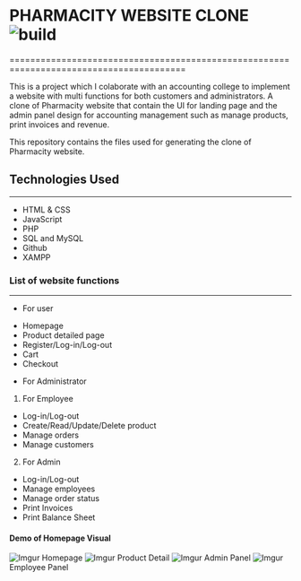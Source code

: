 # PHARMACITY WEBSITE CLONE ![build](https://github.com/mono/website/workflows/build/badge.svg)
========================================================================================

This is a project which I colaborate with an accounting college to implement a website with multi functions for both customers and administrators. A clone of Pharmacity website that contain the UI for landing page and the admin panel design for accounting management such as manage products, print invoices and revenue. 


This repository contains the files used for generating the clone of Pharmacity website.

## Technologies Used
---------------------------
- HTML & CSS
- JavaScript
- PHP
- SQL and MySQL
- Github
- XAMPP
  
### List of website functions
--------------------------------------
- For user
* Homepage
* Product detailed page
* Register/Log-in/Log-out
* Cart
* Checkout

- For Administrator
1. For Employee
* Log-in/Log-out
* Create/Read/Update/Delete product
* Manage orders
* Manage customers
2. For Admin
* Log-in/Log-out
* Manage employees
* Manage order status
* Print Invoices
* Print Balance Sheet

#### Demo of Homepage Visual
![Imgur](https://imgur.com/dauB5Wr)
Homepage
![Imgur](https://imgur.com/mc9q8df)
Product Detail
![Imgur](https://imgur.com/ZKRo9yJ)
Admin Panel
![Imgur](https://imgur.com/H8WqbLN)
Employee Panel

